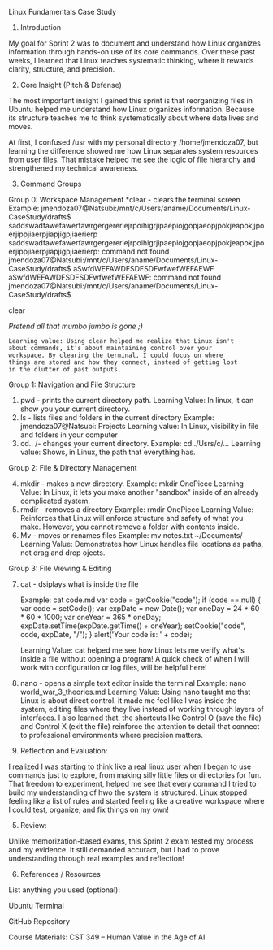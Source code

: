 Linux Fundamentals Case Study
1. Introduction


My goal for Sprint 2 was to document and understand how Linux organizes 
information through hands-on use of its core commands. Over these past 
weeks, I learned that Linux teaches systematic thinking, where it rewards 
clarity, structure, and precision.

2. Core Insight (Pitch & Defense)

The most important insight I gained this sprint is that reorganizing 
files in Ubuntu helped me understand how Linux organizes information.
Because its structure teaches me to think systematically about where 
data lives and moves.


At first, I confused /usr with my personal directory /home/jmendoza07, 
but learning the difference showed me how Linux separates system 
resources from user files. That mistake helped me see the logic of file 
hierarchy and strengthened my technical awareness.

3. Command Groups

Group 0: Workspace Management
*clear - clears the terminal screen
	Example: 
jmendoza07@Natsubi:/mnt/c/Users/aname/Documents/Linux-CaseStudy/drafts$ saddswadfawefawerfawrgergereriejrpoihigrjipaepiojgopjaeopjpokjeapokjjpoerjippjiaerpjiapjigpjiaerierp
saddswadfawefawerfawrgergereriejrpoihigrjipaepiojgopjaeopjpokjeapokjjpoerjippjiaerpjiapjigpjiaerierp: command not found
jmendoza07@Natsubi:/mnt/c/Users/aname/Documents/Linux-CaseStudy/drafts$ aSwfdWEFAWDFSDFSDFwfwefWEFAEWF
aSwfdWEFAWDFSDFSDFwfwefWEFAEWF: command not found
jmendoza07@Natsubi:/mnt/c/Users/aname/Documents/Linux-CaseStudy/drafts$


clear

*Pretend all that mumbo jumbo is gone ;)*

	Learning value: Using clear helped me realize that Linux isn't
	about commands, it's about maintaining control over your
	workspace. By clearing the terminal, I could focus on where
	things are stored and how they connect, instead of getting lost
	in the clutter of past outputs. 


Group 1: Navigation and File Structure

1. pwd - prints the current directory path.
	Learning Value: In linux, it can show you your current directory.
2. ls - lists files and folders in the current directory
	Example: jmendoza07@Natsubi: Projects
	Learning value: In Linux, visibility in file and folders in your 
	computer
3. cd.. /- changes your current directory.
	Example: cd../Usrs/c/...
	Learning value: Shows, in Linux, the path that everything has.

Group 2: File & Directory Management

4. mkdir - makes a new directory.
	Example: mkdir OnePiece
	Learning Value: In Linux, it lets you make another "sandbox"
	inside of an already complicated system.
5. rmdir - removes a directory
	Example: rmdir OnePiece
	Learning Value: Reinforces that Linux will enforce structure
	and safety of what you make. However, you cannot remove a folder
	with contents inside.
6. Mv - moves or renames files
	Example: mv notes.txt ~/Documents/
	Learning Value: Demonstrates how Linux handles file locations
	as paths, not drag and drop ojects.

Group 3: File Viewing & Editing

7. cat - dsiplays what is inside the file

	Example:
cat
code.md
var code = getCookie("code");
 if (code == null) {
 var code = setCode();
 var expDate = new Date();
 var oneDay = 24 * 60 * 60 * 1000;
 var oneYear = 365 * oneDay;
 expDate.setTime(expDate.getTime() + oneYear);
 setCookie("code", code, expDate, "/");
 }
 alert('Your code is: ' + code);

	Learning Value: cat helped me see how Linux lets me verify what's
	inside a file without opening a program! A quick check of when I
	will work with configuration or log files, will be helpful here!

8. nano - opens a simple text editor inside the terminal
	Example: nano world_war_3_theories.md
	Learning Value: Using nano taught me that Linux is about direct
	control. it made me feel like I was inside the system, editing
	files where they live instead of working through layers of
	interfaces. I also learned that, the shortcuts like Control O
	(save the file) and Control X (exit the file) reinforce the
	attention to detail that connect to professional environments
	where precision matters.

4. Reflection and Evaluation:

I realized I was starting to think like a real linux user when I began to
use commands just to explore, from making silly little files or
directories for fun. That freedom to experiment, helped me see that every
command I tried to build my understanding of hwo the system is 
structured. Linux stopped feeling like a list of rules and started
feeling like a creative workspace where I could test, organize, and
fix things on my own!

5. Review:

Unlike memorization-based exams, this Sprint 2 exam tested my process and
my evidence. It still demanded accuract, but I had to prove understanding
through real examples and reflection!


6. References / Resources

List anything you used (optional):

Ubuntu Terminal

GitHub Repository 

Course Materials: CST 349 – Human Value in the Age of AI
